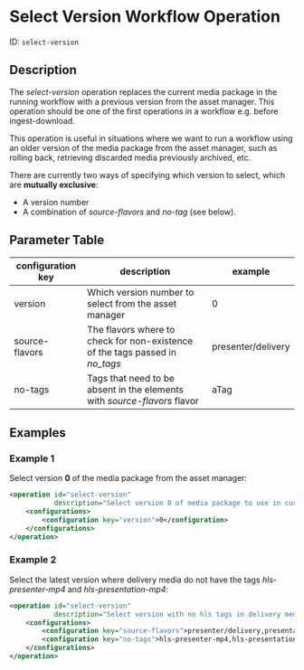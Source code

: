 Select Version Workflow Operation
=================================

ID: `select-version`

Description
-----------

The *select-version* operation replaces the current media package in the running workflow with a previous
version from the asset manager. This operation should be one of the first operations in a workflow e.g. before ingest-download.

This operation is useful in situations where we want to run a workflow using an older version of the media 
package from the asset manager, such as rolling back, retrieving discarded media previously archived, etc.

There are currently two ways of specifying which version to select, which are **mutually exclusive**:

- A version number
- A combination of *source-flavors* and *no-tag* (see below).

Parameter Table
---------------

|configuration key|description|example|
|-----------------|-----------|-------|
|version|Which version number to select from the asset manager|0|
|source-flavors|The flavors where to check for non-existence of the tags passed in *no_tags*|presenter/delivery|
|no-tags|Tags that need to be absent in the elements with *source-flavors* flavor|aTag|

Examples
--------

### Example 1

Select version **0** of the media package from the asset manager:

```xml
<operation id="select-version"
           description="Select version 0 of media package to use in current workflow">
	<configurations>
		<configuration key="version">0</configuration>
	</configurations>
</operation>
```

### Example 2

Select the latest version where delivery media do not have the tags *hls-presenter-mp4* and *hls-presentation-mp4*:

```xml
<operation id="select-version"
           description="Select version with no hls tags in delivery media to use in current workflow">
	<configurations>
		<configuration key="source-flavors">presenter/delivery,presentation/delivery</configuration>
		<configuration key="no-tags">hls-presenter-mp4,hls-presentation-mp4</configuration>
	</configurations>
</operation>
```
